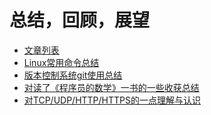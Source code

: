 总结，回顾，展望
============================

* [文章列表](README.md)
* [Linux常用命令总结](docs/linux-commends.md)
* [版本控制系统git使用总结](docs/git-commends.md)
* [对读了《程序员的数学》一书的一些收获总结](docs/book-math-of-programmer.md)
* [对TCP/UDP/HTTP/HTTPS的一点理解与认识](docs/protocols.pdf)
